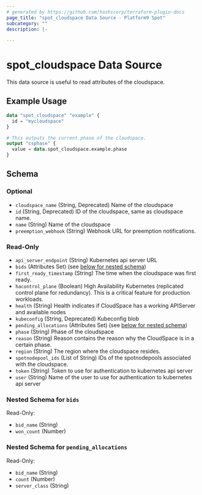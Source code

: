 ```yaml
---
# generated by https://github.com/hashicorp/terraform-plugin-docs
page_title: "spot_cloudspace Data Source - Platform9 Spot"
subcategory: ""
description: |-
  
---
```


# spot_cloudspace Data Source

This data source is useful to read attributes of the cloudspace.

## Example Usage

```terraform
data "spot_cloudspace" "example" {
  id = "mycloudspace"
}

# This outputs the current phase of the cloudspace.
output "csphase" {
  value = data.spot_cloudspace.example.phase
}
```

<!-- schema generated by tfplugindocs -->
## Schema

### Optional

- `cloudspace_name` (String, Deprecated) Name of the cloudspace
- `id` (String, Deprecated) ID of the cloudspace, same as cloudspace name.
- `name` (String) Name of the cloudspace
- `preemption_webhook` (String) Webhook URL for preemption notifications.

### Read-Only

- `api_server_endpoint` (String) Kubernetes api server URL
- `bids` (Attributes Set) (see [below for nested schema](#nestedatt--bids))
- `first_ready_timestamp` (String) The time when the cloudspace was first ready.
- `hacontrol_plane` (Boolean) High Availability Kubernetes (replicated control plane for redundancy). This is a critical feature for production workloads.
- `health` (String) Health indicates if CloudSpace has a working APIServer and available nodes
- `kubeconfig` (String, Deprecated) Kubeconfig blob
- `pending_allocations` (Attributes Set) (see [below for nested schema](#nestedatt--pending_allocations))
- `phase` (String) Phase of the cloudspace
- `reason` (String) Reason contains the reason why the CloudSpace is in a certain phase.
- `region` (String) The region where the cloudspace resides.
- `spotnodepool_ids` (List of String) IDs of the spotnodepools associated with the cloudspace.
- `token` (String) Token to use for authentication to kubernetes api server
- `user` (String) Name of the user to use for authentication to kubernetes api server

<a id="nestedatt--bids"></a>
### Nested Schema for `bids`

Read-Only:

- `bid_name` (String)
- `won_count` (Number)


<a id="nestedatt--pending_allocations"></a>
### Nested Schema for `pending_allocations`

Read-Only:

- `bid_name` (String)
- `count` (Number)
- `server_class` (String)
